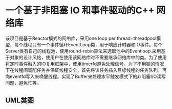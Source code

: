 # 一个基于非阻塞 IO 和事件驱动的C++ 网络库
该项目是基于Reactor模式的网络库，采用one loop per thread+threadpool模型，每个线程只有一个事件循环EventLoop类，用于响应计时器和IO事件。每个Server类有自己的线程池，使用round-robin算法来选取池中的Eventloop.采用基于对象的设计风格，使用户在使用该网络库时不需要继承网络库中的类。为了使用将定时事件融入的IO复用框架中，使用timerfd避免处理信号。为了不用锁的情况下在线程间调配任务并保证线程安全，首先将该任务插入目标线程的任务队列，再向eventfd写入来唤醒线程。实现了Buffer来处理水平触发模式下的非阻塞I/O读写问题，避免忙等。
## UML类图
